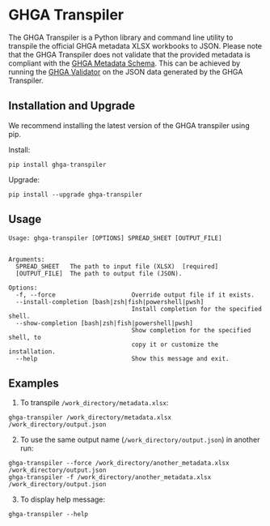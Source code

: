 # GHGA Transpiler
The GHGA Transpiler is a Python library and command line utility to transpile the official GHGA metadata XLSX workbooks to JSON. Please note that the GHGA Transpiler does not validate that the provided metadata is compliant with the [GHGA Metadata Schema](https://github.com/ghga-de/ghga-metadata-schema). This can be achieved by running the [GHGA Validator](https://github.com/ghga-de/ghga-validator/) on the JSON data generated by the GHGA Transpiler.


## Installation and Upgrade

We recommend installing the latest version of the GHGA transpiler using pip.

Install:
```
pip install ghga-transpiler
```

Upgrade:
```
pip install --upgrade ghga-transpiler
```

## Usage

```
Usage: ghga-transpiler [OPTIONS] SPREAD_SHEET [OUTPUT_FILE]


Arguments:
  SPREAD_SHEET   The path to input file (XLSX)  [required]
  [OUTPUT_FILE]  The path to output file (JSON).

Options:
  -f, --force                     Override output file if it exists.
  --install-completion [bash|zsh|fish|powershell|pwsh]
                                  Install completion for the specified shell.
  --show-completion [bash|zsh|fish|powershell|pwsh]
                                  Show completion for the specified shell, to
                                  copy it or customize the installation.
  --help                          Show this message and exit.
```

## Examples


1. To transpile `/work_directory/metadata.xlsx`:
```
ghga-transpiler /work_directory/metadata.xlsx /work_directory/output.json
```
2. To use the same output name (`/work_directory/output.json`) in another run:
```
ghga-transpiler --force /work_directory/another_metadata.xlsx /work_directory/output.json
ghga-transpiler -f /work_directory/another_metadata.xlsx /work_directory/output.json
```
3. To display help message:
```
ghga-transpiler --help
```
